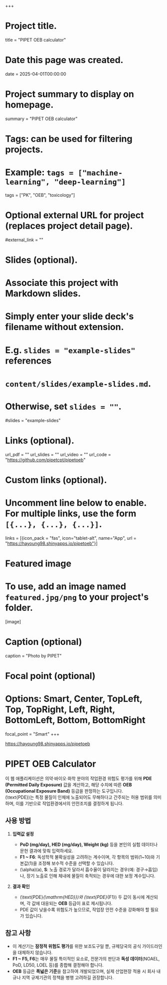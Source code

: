 +++
# Project title.
title = "PIPET OEB calculator"

# Date this page was created.
date = 2025-04-01T00:00:00

# Project summary to display on homepage.
summary = "PIPET OEB calculator"

# Tags: can be used for filtering projects.
# Example: `tags = ["machine-learning", "deep-learning"]`
tags = ["PK", "OEB", "toxicology"]

# Optional external URL for project (replaces project detail page).
#external_link = ""

# Slides (optional).
#   Associate this project with Markdown slides.
#   Simply enter your slide deck's filename without extension.
#   E.g. `slides = "example-slides"` references 
#   `content/slides/example-slides.md`.
#   Otherwise, set `slides = ""`.
#slides = "example-slides"

# Links (optional).
url_pdf = ""
url_slides = ""
url_video = ""
url_code = "https://github.com/pipetcpt/pipetoeb"

# Custom links (optional).
#   Uncomment line below to enable. For multiple links, use the form `[{...}, {...}, {...}]`.
links = [{icon_pack = "fas", icon="tablet-alt", name="App", url = "https://hayoung98.shinyapps.io/pipetoeb"}]

# Featured image
# To use, add an image named `featured.jpg/png` to your project's folder. 
[image]
  # Caption (optional)
  caption = "Photo by PIPET"
  
  # Focal point (optional)
  # Options: Smart, Center, TopLeft, Top, TopRight, Left, Right, BottomLeft, Bottom, BottomRight
  focal_point = "Smart"
+++

<https://hayoung98.shinyapps.io/pipetoeb>


# PIPET OEB Calculator

이 웹 애플리케이션은 의약·바이오·화학 분야의 작업환경 위험도 평가를 위해 **PDE (Permitted Daily Exposure)** 값을 계산하고, 해당 수치에 따른 **OEB (Occupational Exposure Band)** 등급을 판정하는 도구입니다.  
\(\text{PDE}\)는 특정 물질이 인체에 노출되어도 무해하다고 간주되는 허용 범위를 의미하며, 이를 기반으로 작업환경에서의 안전조치를 결정하게 됩니다.

## 사용 방법

1. **입력값 설정**  
   - **PoD (mg/day), HED (mg/day), Weight (kg)** 등을 본인의 실험 데이터나 문헌 결과에 맞춰 입력하세요.  
   - **F1 ~ F6**: 독성학적 불확실성을 고려하는 계수이며, 각 항목의 범위(1~10)와 기본값(1)을 조정해 보수적 수준을 선택할 수 있습니다.  
   - \(\alpha\)(a), **S**: 노출 경로가 달라서 흡수율이 달라지는 경우(예: 경구→흡입)나, 장기 노출로 인해 체내에 물질이 축적되는 경우에 대한 보정 계수입니다.

2. **결과 확인**  
   - \(\text{PDE}_{\mathrm{HED}}\)와 \(\text{PDE}_{F1}\) 두 값이 동시에 계산되며, 각 값에 대응되는 **OEB** 등급이 표로 제시됩니다.  
   - PDE 값이 낮을수록 위험도가 높으므로, 작업장 안전 수준을 강화해야 할 필요가 있습니다.

## 참고 사항

- 이 계산기는 **잠정적 위험도 평가**를 위한 보조도구일 뿐, 규제당국의 공식 가이드라인을 대체하지 않습니다.  
- **F1 ~ F5, F6**는 매우 물질 특이적인 요소로, 전문가의 판단과 **독성 데이터**(NOAEL, PoD, LD50, LOEL 등)를 종합해 결정해야 합니다.  
- **OEB** 등급은 **폭넓은 기준**을 참고하여 개발되었으며, 실제 산업현장 적용 시 회사 내규나 지역 규제기관의 정책을 병행 고려하길 권장합니다.  

